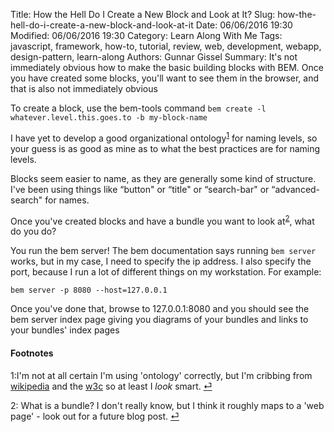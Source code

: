 Title: How the Hell Do I Create a New Block and Look at It?
Slug: how-the-hell-do-i-create-a-new-block-and-look-at-it
Date: 06/06/2016 19:30
Modified: 06/06/2016 19:30
Category: Learn Along With Me
Tags: javascript, framework, how-to, tutorial, review, web, development, webapp, design-pattern, learn-along
Authors: Gunnar Gissel
Summary: It's not immediately obvious how to make the basic building blocks with BEM.  Once you have created some blocks, you'll want to see them in the browser, and that is also not immediately obvious

To create a block, use the bem-tools command `bem create -l whatever.level.this.goes.to -b my-block-name`

I have yet to develop a good organizational ontology<a id="bem-new-blocks-1-b"></a><sup>[1](#bem-new-blocks-1)</sup> for naming levels, so your guess is as good as mine as to what the best practices are for naming levels.

Blocks seem easier to name, as they are generally some kind of structure.  I've been using things like “button" or “title" or “search-bar" or “advanced-search" for names.

Once you've created blocks and have a bundle you want to look at<a id="bem-new-blocks-2-b"></a><sup>[2](#bem-new-blocks-2)</sup>, what do you do?

You run the bem server!  The bem documentation says running `bem server` works, but in my case, I need to specify the ip address.  I also specify the port, because I run a lot of different things on my workstation.  For example:

`bem server -p 8080 --host=127.0.0.1`

Once you've done that, browse to 127.0.0.1:8080 and you should see the bem server index page giving you diagrams of your bundles and links to your bundles' index pages

#### Footnotes

<a id="bem-new-blocks-1">1:</a>I'm not at all certain I'm using 'ontology' correctly, but I'm cribbing from [wikipedia](https://en.wikipedia.org/wiki/Ontology) and the [w3c](https://www.w3.org/TR/vocab-org/) so at least I *look* smart. [⏎](#bem-new-blocks-1-b)

<a id="bem-new-blocks-2">2:</a> What is a bundle?  I don't really know, but I think it roughly maps to a 'web page' - look out for a future blog post. [⏎](#bem-new-blocks-2-b)

